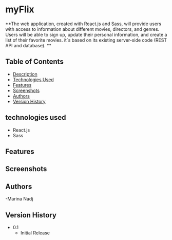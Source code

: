 # myFlix

**The web
application, created with React.js and Sass, will provide users with access to information about different
movies, directors, and genres. Users will be able to sign up, update their
personal information, and create a list of their favorite movies. it`s based on its existing server-side code (REST API and database).
**

## Table of Contents

- [Description](#description)
- [Technologies Used](#technologies-used)
- [Features](#features)
- [Screenshots](#screenshots)
- [Authors](#authors)
- [Version History](#version-history)


## technologies used

- React.js
- Sass

## Features

## Screenshots

## Authors

-Marina Nadj

## Version History

- 0.1
  - Initial Release
